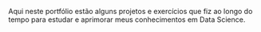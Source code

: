 Aqui neste portfólio estão alguns projetos e exercícios que fiz ao longo do tempo para estudar e aprimorar meus conhecimentos em Data Science.

